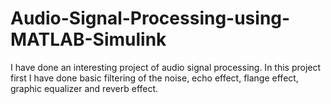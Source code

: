 # Audio-Signal-Processing-using-MATLAB-Simulink
I have done an interesting project of audio signal processing. In this project first I have done basic filtering of the noise, echo effect, flange effect, graphic equalizer and reverb effect.
